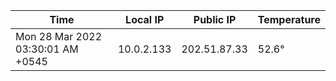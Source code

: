 | Time     | Local IP | Public IP | Temperature |
| ----------- | ----------- | ----------- | ----------- |
| Mon 28 Mar 2022 03:30:01 AM +0545      | 10.0.2.133     | 202.51.87.33  | 52.6° |
